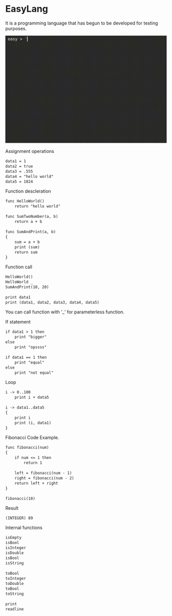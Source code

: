 # EasyLang
It is a programming language that has begun to be developed for testing purposes.

![EasyLang](EasyLang.gif)

Assignment operations
```
data1 = 1
data2 = true
data3 = .555
data4 = "hello world"
data5 = 1024
```

Function descleration
```
func HelloWorld()
    return "hello world"

func SumTwoNumber(a, b)
    return a + b

func SumAndPrint(a, b)
{
    sum = a + b
    print (sum)
    return sum
}
```

Function call
```
HelloWorld()
HelloWorld _
SumAndPrint(10, 20)

print data1
print (data1, data2, data3, data4, data5)
```
You can call function with '_' for parameterless function.

If statement
```
if data1 > 1 then
    print "bigger"
else
    print "opssss"

if data1 == 1 then
    print "equal"
else
    print "not equal"
```

Loop
```
i -> 0..100 
    print i + data5

i -> data1..data5 
{
    print i
    print (i, data1)
}
```

Fibonacci Code Example.
```
func fibonacci(num) 
{ 
    if num <= 1 then 
        return 1 
        
    left = fibonacci(num - 1)
    right = fibonacci(num - 2) 
    return left + right 
}

fibonacci(10)
```

Result
```
(INTEGER) 89
```

Internal functions
```
isEmpty
isBool
isInteger
isDouble
isBool
isString

toBool
toInteger
toDouble
toBool
toString

print
readline
```
